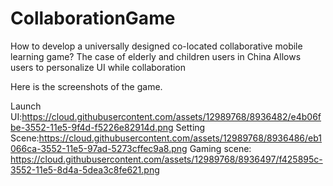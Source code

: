 # CollaborationGame
How to develop a universally designed co-located collaborative mobile learning game? The case of elderly and children users in China
Allows users to personalize UI while collaboration 

Here is the screenshots of the game. 

Launch UI:https://cloud.githubusercontent.com/assets/12989768/8936482/e4b06fbe-3552-11e5-9f4d-f5226e82914d.png 
Setting Scene:https://cloud.githubusercontent.com/assets/12989768/8936486/eb1066ca-3552-11e5-97ad-5273cffec9a8.png
Gaming scene: https://cloud.githubusercontent.com/assets/12989768/8936497/f425895c-3552-11e5-8d4a-5dea3c8fe621.png
 
